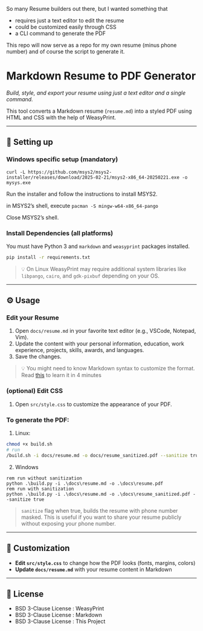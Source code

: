 So many Resume builders out there, but I wanted something that

- requires just a text editor to edit the resume
- could be customized easily through CSS
- a CLI command to generate the PDF

This repo will now serve as a repo for my own resume (minus phone number) and of course the script to generate it. 

# Markdown Resume to PDF Generator

*Build, style, and export your resume using just a text editor and a single command.*

This tool converts a Markdown resume (`resume.md`) into a styled PDF using HTML and CSS with the help of WeasyPrint.

---

## 🧩 Setting up

### Windows specific setup (mandatory)

```
curl -L https://github.com/msys2/msys2-installer/releases/download/2025-02-21/msys2-x86_64-20250221.exe -o mysys.exe
```

Run the installer and follow the instructions to install MSYS2.

in MSYS2’s shell, execute `pacman -S mingw-w64-x86_64-pango`

Close MSYS2’s shell.

### Install Dependencies (all platforms)

You must have Python 3 and `markdown` and `weasyprint` packages installed.

```bash
pip install -r requirements.txt
```

> 💡 On Linux WeasyPrint may require additional system libraries like `libpango`, `cairo`, and `gdk-pixbuf` depending on your OS.

---

## ⚙️ Usage

### Edit your Resume

1. Open `docs/resume.md` in your favorite text editor (e.g., VSCode, Notepad, Vim).
2. Update the content with your personal information, education, work experience, projects, skills, awards, and languages.
3. Save the changes.

> 💡 You might need to know Markdown syntax to customize the format. Read [this](./docs/markdown_basics.pdf) to learn it in 4 minutes

### (optional) Edit CSS

1. Open `src/style.css` to customize the appearance of your PDF.

### To generate the PDF:

1. Linux:
   
```bash
chmod +x build.sh
# run
/build.sh -i docs/resume.md -o docs/resume_sanitized.pdf --sanitize true # false if you want to skip sanitization
```

2. Windows

```
rem run without sanitization
python .\build.py -i .\docs\resume.md -o .\docs\resume.pdf
rem run with sanitization
python .\build.py -i .\docs\resume.md -o .\docs\resume_sanitized.pdf --sanitize true
```

> `sanitize` flag when true, builds the resume with phone number masked. This is useful if you want to share your resume publicly without exposing your phone number.

---

## 📝 Customization

- **Edit `src/style.css`** to change how the PDF looks (fonts, margins, colors)
- **Update `docs/resume.md`** with your resume content in Markdown

___

## 📜 License

- BSD 3-Clause License : WeasyPrint
- BSD 3-Clause License : Markdown
- BSD 3-Clause License : This Project